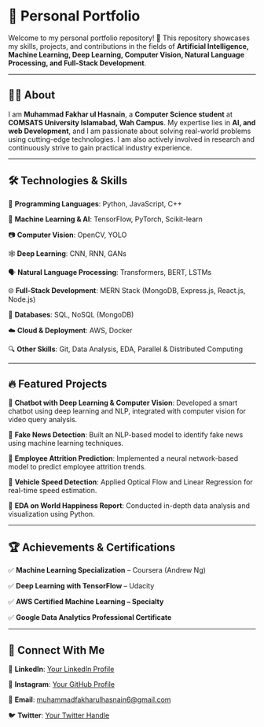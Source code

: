 # 🎯 Personal Portfolio

Welcome to my personal portfolio repository! 🚀 This repository showcases my skills, projects, and contributions in the fields of **Artificial Intelligence, Machine Learning, Deep Learning, Computer Vision, Natural Language Processing, and Full-Stack Development**.

---

## 👨‍💻 About
I am **Muhammad Fakhar ul Hasnain**, a **Computer Science student** at **COMSATS University Islamabad, Wah Campus**. My expertise lies in **AI, and web Development**, and I am passionate about solving real-world problems using cutting-edge technologies. I am also actively involved in research and continuously strive to gain practical industry experience.

---

## 🛠️ Technologies & Skills

🚀 **Programming Languages**: Python, JavaScript, C++

🧠 **Machine Learning & AI**: TensorFlow, PyTorch, Scikit-learn

📷 **Computer Vision**: OpenCV, YOLO

🕸️ **Deep Learning**: CNN, RNN, GANs

🗣️ **Natural Language Processing**: Transformers, BERT, LSTMs

🌐 **Full-Stack Development**: MERN Stack (MongoDB, Express.js, React.js, Node.js)

💾 **Databases**: SQL, NoSQL (MongoDB)

☁️ **Cloud & Deployment**: AWS, Docker

🔍 **Other Skills**: Git, Data Analysis, EDA, Parallel & Distributed Computing

---

## 🔥 Featured Projects

📌 **Chatbot with Deep Learning & Computer Vision**: Developed a smart chatbot using deep learning and NLP, integrated with computer vision for video query analysis.

📌 **Fake News Detection**: Built an NLP-based model to identify fake news using machine learning techniques.

📌 **Employee Attrition Prediction**: Implemented a neural network-based model to predict employee attrition trends.

📌 **Vehicle Speed Detection**: Applied Optical Flow and Linear Regression for real-time speed estimation.

📌 **EDA on World Happiness Report**: Conducted in-depth data analysis and visualization using Python.

---

## 🏆 Achievements & Certifications

✅ **Machine Learning Specialization** – Coursera (Andrew Ng)

✅ **Deep Learning with TensorFlow** – Udacity

✅ **AWS Certified Machine Learning – Specialty**

✅ **Google Data Analytics Professional Certificate**

---

## 📢 Connect With Me

🔗 **LinkedIn**: [Your LinkedIn Profile](https://www.linkedin.com/in/muhammadfakharulhasnain6/)

🐙 **Instagram**: [Your GitHub Profile](https://www.instagram.com/muhammadfakharulhasnain6/?next=%2F)

📧 **Email**: muhammadfakharulhasnain6@gmail.com

🐦 **Twitter**: [Your Twitter Handle](https://twitter.com/yourhandle)




